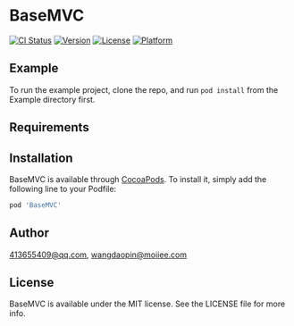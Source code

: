 # BaseMVC

[![CI Status](https://img.shields.io/travis/413655409@qq.com/BaseMVC.svg?style=flat)](https://travis-ci.org/413655409@qq.com/BaseMVC)
[![Version](https://img.shields.io/cocoapods/v/BaseMVC.svg?style=flat)](https://cocoapods.org/pods/BaseMVC)
[![License](https://img.shields.io/cocoapods/l/BaseMVC.svg?style=flat)](https://cocoapods.org/pods/BaseMVC)
[![Platform](https://img.shields.io/cocoapods/p/BaseMVC.svg?style=flat)](https://cocoapods.org/pods/BaseMVC)

## Example

To run the example project, clone the repo, and run `pod install` from the Example directory first.

## Requirements

## Installation

BaseMVC is available through [CocoaPods](https://cocoapods.org). To install
it, simply add the following line to your Podfile:

```ruby
pod 'BaseMVC'
```

## Author

413655409@qq.com, wangdaopin@moiiee.com

## License

BaseMVC is available under the MIT license. See the LICENSE file for more info.
